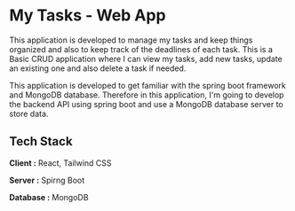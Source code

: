 # My Tasks - Web App

This application is developed to manage my tasks and keep things organized and also to keep track of the deadlines of each task. This is a Basic CRUD application where I can view my tasks, add new tasks, update an existing one and also delete a task if needed.

This application is developed to get familiar with the spring boot framework and MongoDB database. Therefore in this application, I'm going to develop the backend API using spring boot and use a MongoDB database server to store data.

## Tech Stack

**Client :** React, Tailwind CSS

**Server :** Spirng Boot

**Database :** MongoDB
